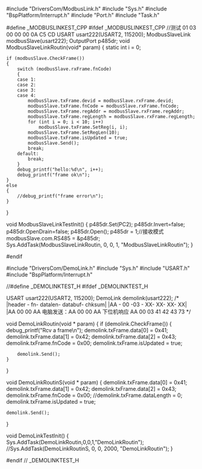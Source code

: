 #include "DriversCom/ModbusLink.h"
#include "Sys.h"
#include "BspPlatform/Interrupt.h"
#include "Port.h"
#include "Task.h"

#define _MODBUSLINKEST_CPP
#ifdef _MODBUSLINKEST_CPP
//测试 01 03 00 00 00 0A C5 CD
USART usart222(USART2, 115200);
ModbusSlaveLink modbusSlave(usart222);
OutputPort p485dr;
void ModbusSlaveLinkRoutin(void* param)
{
	static int i = 0;
		
	if (modbusSlave.CheckFrame())
	{
		switch (modbusSlave.rxFrame.fnCode)
		{
		case 1:
		case 2:
		case 3:
		case 4:
			modbusSlave.txFrame.devid = modbusSlave.rxFrame.devid;
			modbusSlave.txFrame.fnCode = modbusSlave.rxFrame.fnCode;
			modbusSlave.txFrame.regAddr = modbusSlave.rxFrame.regAddr;
			modbusSlave.txFrame.regLength = modbusSlave.rxFrame.regLength;
			for (int i = 0; i < 10; i++)
				modbusSlave.txFrame.SetReg(i, i);
			modbusSlave.txFrame.SetRegLen(10);
			modbusSlave.txFrame.isUpdated = true;
			modbusSlave.Send();
			break;
		default:
			break;
		}
		debug_printf("hello:%d\n", i++);
		debug_printf("frame ok\n");
	}
	else
	{
		//debug_printf("frame error\n");
	}
}

void ModbusSlaveLinkTestInit()
{
	p485dr.Set(PC2);
	p485dr.Invert=false;
	p485dr.OpenDrain=false;
	p485dr.Open();
	p485dr = 1;//接收模式
	modbusSlave.com.RS485 = &p485dr;
	Sys.AddTask(ModbusSlaveLinkRoutin, 0, 0, 1, "ModbusSlaveLinkRoutin");
}

#endif


#include "DriversCom/DemoLink.h"
#include "Sys.h"
#include "USART.h"
#include "BspPlatform/Interrupt.h"

//#define _DEMOLINKTEST_H
#ifdef _DEMOLINKTEST_H

USART usart222(USART2, 115200);
DemoLink demolink(usart222);
/*
|header - fn- datalen- databuf- chksum|
|AA    -  00 -03 -     XX- XX- XX- XX|
|AA  00 00 AA
电脑发送：AA 00 00 AA
下位机响应 AA 00 03 41 42 43 73
*/

void DemoLinkRoutin(void * param)
{
	if (demolink.CheckFrame())
	{
		debug_printf("Rcv a frame\n");
		demolink.txFrame.data[0] = 0x41;
		demolink.txFrame.data[1] = 0x42;
		demolink.txFrame.data[2] = 0x43;
		demolink.txFrame.fnCode = 0x00;
		demolink.txFrame.isUpdated = true;

		demolink.Send();
	}
}

void DemoLinkRoutinS(void * param)
{
	demolink.txFrame.data[0] = 0x41;
	demolink.txFrame.data[1] = 0x42;
	demolink.txFrame.data[2] = 0x43;
	demolink.txFrame.fnCode = 0x00;
	//demolink.txFrame.dataLength = 0;
	demolink.txFrame.isUpdated = true;
	
	demolink.Send();
}

void DemoLinkTestInit()
{
	Sys.AddTask(DemoLinkRoutin,0,0,1,"DemoLinkRoutin");
	//Sys.AddTask(DemoLinkRoutinS, 0, 0, 2000, "DemoLinkRoutin");
}

#endif // _DEMOLINKTEST_H


